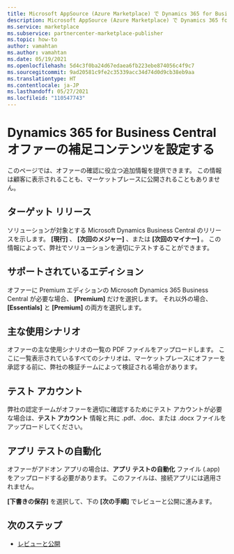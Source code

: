 ```yaml
---
title: Microsoft AppSource (Azure Marketplace) で Dynamics 365 for Business Central オファーの補足コンテンツを設定する
description: Microsoft AppSource (Azure Marketplace) で Dynamics 365 for Business Central オファーの補足コンテンツを設定します。
ms.service: marketplace
ms.subservice: partnercenter-marketplace-publisher
ms.topic: how-to
author: vamahtan
ms.author: vamahtan
ms.date: 05/19/2021
ms.openlocfilehash: 5d4c3f0ba24d67edaea6fb223ebe874056c4f9c7
ms.sourcegitcommit: 9ad20581c9fe2c35339acc34d74d0d9cb38eb9aa
ms.translationtype: HT
ms.contentlocale: ja-JP
ms.lasthandoff: 05/27/2021
ms.locfileid: "110547743"
---
```

# <a name="set-up-dynamics-365-for-business-central-offer-supplemental-content"></a>Dynamics 365 for Business Central オファーの補足コンテンツを設定する

このページでは、オファーの確認に役立つ追加情報を提供できます。 この情報は顧客に表示されることも、マーケットプレースに公開されることもありません。

## <a name="target-release"></a>ターゲット リリース

ソリューションが対象とする Microsoft Dynamics Business Central のリリースを示します。 **[現行]** 、 **[次回のメジャー]** 、または **[次回のマイナー]** 。 この情報によって、弊社でソリューションを適切にテストすることができます。

## <a name="supported-editions"></a>サポートされているエディション

オファーに Premium エディションの Microsoft Dynamics 365 Business Central が必要な場合、 **[Premium]** だけを選択します。 それ以外の場合、 **[Essentials]** と **[Premium]** の両方を選択します。

## <a name="key-usage-scenario"></a>主な使用シナリオ

オファーの主な使用シナリオの一覧の PDF ファイルをアップロードします。 ここに一覧表示されているすべてのシナリオは、マーケットプレースにオファーを承認する前に、弊社の検証チームによって検証される場合があります。

## <a name="test-accounts"></a>テスト アカウント

弊社の認定チームがオファーを適切に確認するためにテスト アカウントが必要な場合は、**テスト アカウント** 情報と共に .pdf、.doc、または .docx ファイルをアップロードしてください。

## <a name="app-tests-automation"></a>アプリ テストの自動化

オファーがアドオン アプリの場合は、**アプリ テストの自動化** ファイル (.app) をアップロードする必要があります。 このファイルは、接続アプリには適用されません。

**[下書きの保存]** を選択して、下の **[次の手順]** でレビューと公開に進みます。

## <a name="next-steps"></a>次のステップ

- [レビューと公開](dynamics-365-review-publish.md)
